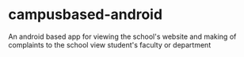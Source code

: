 # campusbased-android
An android based app for viewing the school's website and making of complaints to the school view student's faculty or department

